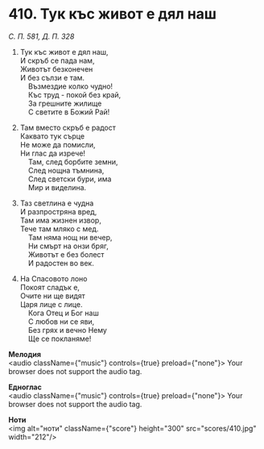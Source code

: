 # 410. Тук къс живот е дял наш  

*С. П. 581, Д. П. 328*  

1. Тук къс живот е дял наш,  
И скръб се пада нам,  
Животът безконечен  
И без сълзи е там.  
    Възмездие колко чудно!  
    Къс труд - покой без край,  
    За грешните жилище  
    С светите в Божий Рай!  

2. Там вместо скръб е радост  
Каквато тук сърце  
Не може да помисли,  
Ни глас да изрече!  
    Там, след борбите земни,  
    След нощна тъмнина,  
    След светски бури, има  
    Мир и виделина.  

3. Таз светлина е чудна  
И разпростряна вред,  
Там има жизнен извор,  
Тече там мляко с мед.  
    Там няма нощ ни вечер,  
    Ни смърт на онзи бряг,  
    Животът е без болест  
    И радостен во век.  

4. На Спасовото лоно  
Покоят сладък е,  
Очите ни ще видят  
Царя лице с лице.  
    Кога Отец и Бог наш  
    С любов ни се яви,  
    Без грях и вечно Нему  
    Ще се покланяме!  

__Мелодия__  
<audio className={"music"} controls={true} preload={"none"}><source src="mp3/410.mp3" type="audio/mpeg"/>
Your browser does not support the audio tag.
</audio>  

__Едноглас__  
<audio className={"music"} controls={true} preload={"none"}><source src="transp/410.mp3" type="audio/mpeg"/>
Your browser does not support the audio tag.
</audio>  

__Ноти__  
<img alt="ноти" className={"score"} height="300" src="scores/410.jpg" width="212"/>
